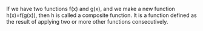 If we have two functions f(x) and g(x), and we make a new function
h(x)=f(g(x)), then h is called a composite function. It is a function
defined as the result of applying two or more other functions
consecutively.
